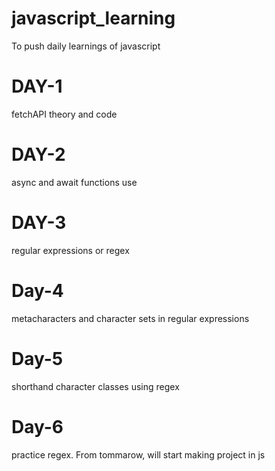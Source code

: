 # javascript_learning
To push daily learnings of javascript

# DAY-1
fetchAPI theory and code

# DAY-2
async and await functions use

# DAY-3
regular expressions or regex

# Day-4
metacharacters and character sets in regular expressions

# Day-5
shorthand character classes using regex

# Day-6
practice regex. From tommarow, will start making project in js
